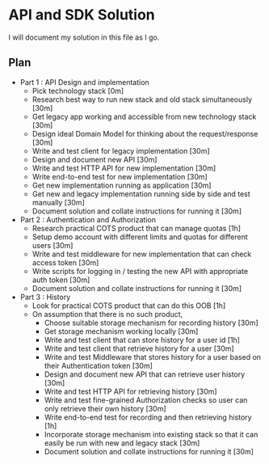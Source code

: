 # API and SDK Solution

I will document my solution in this file as I go.

## Plan

- Part 1 : API Design and implementation
  - Pick technology stack [0m]
  - Research best way to run new stack and old stack simultaneously [30m]
  - Get legacy app working and accessible from new technology stack [30m]
  - Design ideal Domain Model for thinking about the request/response [30m]
  - Write and test client for legacy implementation [30m]
  - Design and document new API [30m]
  - Write and test HTTP API for new implementation [30m]
  - Write end-to-end test for new implementation [30m]
  - Get new implementation running as application [30m]
  - Get new and legacy implementation running side by side and test manually [30m]
  - Document solution and collate instructions for running it [30m]
- Part 2 : Authentication and Authorization
  - Research practical COTS product that can manage quotas [1h]
  - Setup demo account with different limits and quotas for different users [30m]
  - Write and test middleware for new implementation that can check access token [30m]
  - Write scripts for logging in / testing the new API with appropriate auth token [30m]
  - Document solution and collate instructions for running it [30m]
- Part 3 : History
  - Look for practical COTS product that can do this OOB [1h]
  - On assumption that there is no such product,
    - Choose suitable storage mechanism for recording history [30m]
    - Get storage mechanism working locally [30m]
    - Write and test client that can store history for a user id [1h]
    - Write and test client that retrieve history for a user [30m]
    - Write and test Middleware that stores history for a user based on their Authentication token [30m]
    - Design and document new API that can retrieve user history [30m]
    - Write and test HTTP API for retrieving history [30m]
    - Write and test fine-grained Authorization checks so user can only retrieve their own history [30m]
    - Write end-to-end test for recording and then retrieving history [1h]
    - Incorporate storage mechanism into existing stack so that it can easily be run with new and legacy stack [30m]
    - Document solution and collate instructions for running it [30m]
